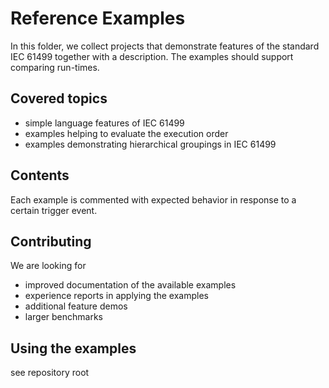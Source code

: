 # Reference Examples 

In this folder, we collect projects that demonstrate features of the standard IEC 61499 together with a description. The examples should support comparing run-times.

## Covered topics
- simple language features of IEC 61499
- examples helping to evaluate the execution order
- examples demonstrating hierarchical groupings in IEC 61499

## Contents
Each example is commented with expected behavior in response to a certain trigger event.

## Contributing
We are looking for
- improved documentation of the available examples
- experience reports in applying the examples
- additional feature demos 
- larger benchmarks

## Using the examples
see repository root

